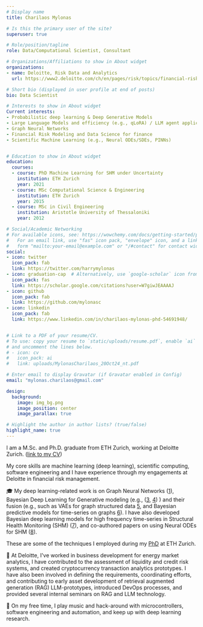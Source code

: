 ```yaml
---
# Display name
title: Charilaos Mylonas

# Is this the primary user of the site?
superuser: true

# Role/position/tagline
role: Data/Computational Scientist, Consultant

# Organizations/Affiliations to show in About widget
organizations:
- name: Deloitte, Risk Data and Analytics
  url: https://www2.deloitte.com/ch/en/pages/risk/topics/financial-risk.html?icid=nav2_financial-risk

# Short bio (displayed in user profile at end of posts)
bio: Data Scientist

# Interests to show in About widget
Current interests:
- Probabilistic deep learning & Deep Generative Models
- Large Language Models and efficiency (e.g., qLoRA) / LLM agent applications
- Graph Neural Networks
- Financial Risk Modeling and Data Science for finance
- Scientific Machine Learning (e.g., Neural ODEs/SDEs, PINNs)


# Education to show in About widget
education:
  courses:
  - course: PhD Machine Learning for SHM under Uncertainty
    institution: ETH Zurich
    year: 2021 
  - course: MSc Computational Science & Engineering
    institution: ETH Zurich
    year: 2015
  - course: MSc in Civil Engineering
    institution: Aristotle University of Thessaloniki
    year: 2012

# Social/Academic Networking
# For available icons, see: https://wowchemy.com/docs/getting-started/page-builder/#icons
#   For an email link, use "fas" icon pack, "envelope" icon, and a link in the
#   form "mailto:your-email@example.com" or "/#contact" for contact widget.
social:
- icon: twitter
  icon_pack: fab
  link: https://twitter.com/harrymylonas
- icon: graduation-cap  # Alternatively, use `google-scholar` icon from `ai` icon pack
  icon_pack: fas
  link: https://scholar.google.com/citations?user=W7giwJEAAAAJ
- icon: github
  icon_pack: fab
  link: https://github.com/mylonasc
- icon: linkedin
  icon_pack: fab
  link: https://www.linkedin.com/in/charilaos-mylonas-phd-54691948/


# Link to a PDF of your resume/CV.
# To use: copy your resume to `static/uploads/resume.pdf`, enable `ai` icons in `params.toml`, 
# and uncomment the lines below.
# - icon: cv
#   icon_pack: ai
#   link: uploads/MylonasCharilaos_20Oct24_nt.pdf

# Enter email to display Gravatar (if Gravatar enabled in Config)
email: "mylonas.charilaos@gmail.com"

design:
  background: 
    image: img_bg.png
    image_position: center
    image_parallax: true

# Highlight the author in author lists? (true/false)
highlight_name: true
---
```


I am a M.Sc. and Ph.D. graduate from ETH Zurich, working at Deloitte Zurich. ([link to my CV]( uploads/MylonasCharilaos_20Oct24_nt.pdf))

My core skills are machine learning (deep learning), scientific computing, software engineering and I have experience through my engagements at Deloitte in financial risk management.

🎓 My deep learning-related work is on Graph Neural Networks ([1](https://github.com/mylonasc/tf_gnns)), Bayesian Deep Learning for Generative modeling (e.g., ([3](https://onlinelibrary.wiley.com/doi/full/10.1002/we.2621), [4](https://www.research-collection.ethz.ch/bitstream/handle/20.500.11850/385323/4/GeneGolubPoster.pdf)) ) and their fusion (e.g., such as VAEs for graph structured data [5](https://arxiv.org/abs/2106.16049), and Bayesian predictive models for time-series on graphs [6](https://arxiv.org/abs/2012.06791)). I have also developed Bayesian deep learning models for high frequency time-series in Structural Health Monitoring (SHM) ([7](https://www.mdpi.com/1424-8220/21/19/6325)), and co-authored papers on using Neural ODEs for SHM ([8](https://www.sciencedirect.com/science/article/abs/pii/S0022460X21002686)). 

These are some of the techniques I employed during my [PhD](https://www.research-collection.ethz.ch/handle/20.500.11850/511551) at ETH Zurich.

💼 At Deloitte, I've worked in business development for energy market analytics, I have contributed to the assessment of liquidity and credit risk systems, and created cryptocurrency transaction analytics prototypes. I have also been involved in defining the requirements, coordinating efforts, and contributing to early asset development of retrieval augmented generation (RAG) LLM-prototypes, introduced DevOps processes, and provided several internal seminars on RAG and LLM technology.

🎹 On my free time, I play music and hack-around with microcontrollers, software engineering and automation, and keep up with deep learning research.


